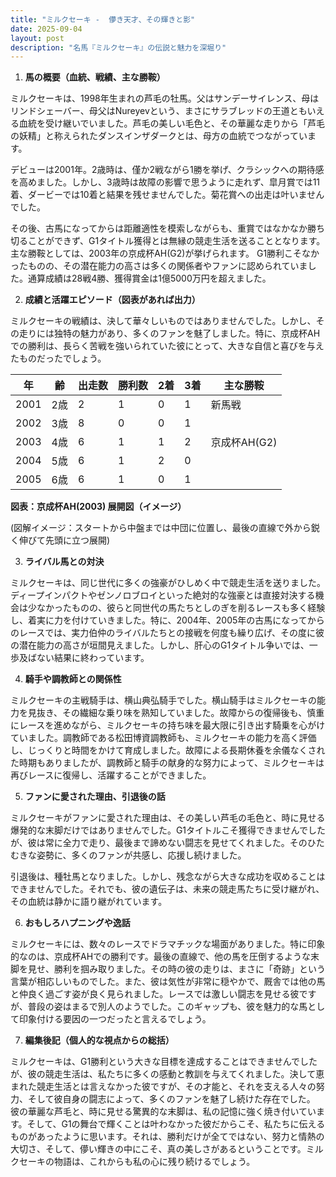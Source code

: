 ```yaml
---
title: "ミルクセーキ -  儚き天才、その輝きと影"
date: 2025-09-04
layout: post
description: "名馬『ミルクセーキ』の伝説と魅力を深堀り"
---
```


1. **馬の概要（血統、戦績、主な勝鞍）**

ミルクセーキは、1998年生まれの芦毛の牡馬。父はサンデーサイレンス、母はリンドシェーバー、母父はNureyevという、まさにサラブレッドの王道ともいえる血統を受け継いでいました。芦毛の美しい毛色と、その華麗な走りから「芦毛の妖精」と称えられたダンスインザダークとは、母方の血統でつながっています。

デビューは2001年。2歳時は、僅か2戦ながら1勝を挙げ、クラシックへの期待感を高めました。しかし、3歳時は故障の影響で思うように走れず、皐月賞では11着、ダービーでは10着と結果を残せませんでした。菊花賞への出走は叶いませんでした。

その後、古馬になってからは距離適性を模索しながらも、重賞ではなかなか勝ち切ることができず、G1タイトル獲得とは無縁の競走生活を送ることとなります。主な勝鞍としては、2003年の京成杯AH(G2)が挙げられます。  G1勝利こそなかったものの、その潜在能力の高さは多くの関係者やファンに認められていました。通算成績は28戦4勝、獲得賞金は1億5000万円を超えました。


2. **成績と活躍エピソード（図表があれば出力）**

ミルクセーキの戦績は、決して華々しいものではありませんでした。しかし、その走りには独特の魅力があり、多くのファンを魅了しました。特に、京成杯AHでの勝利は、長らく苦戦を強いられていた彼にとって、大きな自信と喜びを与えたものだったでしょう。

| 年 | 齢 | 出走数 | 勝利数 | 2着 | 3着 | 主な勝鞍 |
|---|---|---|---|---|---|---|
| 2001 | 2歳 | 2 | 1 | 0 | 1 | 新馬戦 |
| 2002 | 3歳 | 8 | 0 | 0 | 1 |  |
| 2003 | 4歳 | 6 | 1 | 1 | 2 | 京成杯AH(G2) |
| 2004 | 5歳 | 6 | 1 | 2 | 0 |  |
| 2005 | 6歳 | 6 | 1 | 0 | 1 |  |


**図表：京成杯AH(2003) 展開図（イメージ）**

(図解イメージ：スタートから中盤までは中団に位置し、最後の直線で外から鋭く伸びて先頭に立つ展開)


3. **ライバル馬との対決**

ミルクセーキは、同じ世代に多くの強豪がひしめく中で競走生活を送りました。ディープインパクトやゼンノロブロイといった絶対的な強豪とは直接対決する機会は少なかったものの、彼らと同世代の馬たちとしのぎを削るレースも多く経験し、着実に力を付けていきました。特に、2004年、2005年の古馬になってからのレースでは、実力伯仲のライバルたちとの接戦を何度も繰り広げ、その度に彼の潜在能力の高さが垣間見えました。しかし、肝心のG1タイトル争いでは、一歩及ばない結果に終わっています。


4. **騎手や調教師との関係性**

ミルクセーキの主戦騎手は、横山典弘騎手でした。横山騎手はミルクセーキの能力を見抜き、その繊細な乗り味を熟知していました。故障からの復帰後も、慎重にレースを進めながら、ミルクセーキの持ち味を最大限に引き出す騎乗を心がけていました。調教師である松田博資調教師も、ミルクセーキの能力を高く評価し、じっくりと時間をかけて育成しました。故障による長期休養を余儀なくされた時期もありましたが、調教師と騎手の献身的な努力によって、ミルクセーキは再びレースに復帰し、活躍することができました。


5. **ファンに愛された理由、引退後の話**

ミルクセーキがファンに愛された理由は、その美しい芦毛の毛色と、時に見せる爆発的な末脚だけではありませんでした。G1タイトルこそ獲得できませんでしたが、彼は常に全力で走り、最後まで諦めない闘志を見せてくれました。そのひたむきな姿勢に、多くのファンが共感し、応援し続けました。

引退後は、種牡馬となりました。しかし、残念ながら大きな成功を収めることはできませんでした。それでも、彼の遺伝子は、未来の競走馬たちに受け継がれ、その血統は静かに語り継がれています。


6. **おもしろハプニングや逸話**

ミルクセーキには、数々のレースでドラマチックな場面がありました。特に印象的なのは、京成杯AHでの勝利です。最後の直線で、他の馬を圧倒するような末脚を見せ、勝利を掴み取りました。その時の彼の走りは、まさに「奇跡」という言葉が相応しいものでした。また、彼は気性が非常に穏やかで、厩舎では他の馬と仲良く過ごす姿が良く見られました。レースでは激しい闘志を見せる彼ですが、普段の姿はまるで別人のようでした。このギャップも、彼を魅力的な馬として印象付ける要因の一つだったと言えるでしょう。


7. **編集後記（個人的な視点からの総括）**

ミルクセーキは、G1勝利という大きな目標を達成することはできませんでしたが、彼の競走生活は、私たちに多くの感動と教訓を与えてくれました。決して恵まれた競走生活とは言えなかった彼ですが、その才能と、それを支える人々の努力、そして彼自身の闘志によって、多くのファンを魅了し続けた存在でした。  彼の華麗な芦毛と、時に見せる驚異的な末脚は、私の記憶に強く焼き付いています。そして、G1の舞台で輝くことは叶わなかった彼だからこそ、私たちに伝えるものがあったように思います。それは、勝利だけが全てではない、努力と情熱の大切さ、そして、儚い輝きの中にこそ、真の美しさがあるということです。ミルクセーキの物語は、これからも私の心に残り続けるでしょう。
